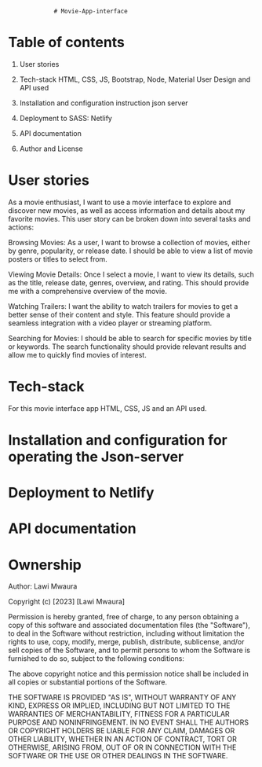                  # Movie-App-interface

# Table of contents
1. User stories

2. Tech-stack HTML, CSS, JS, Bootstrap, Node, Material User Design and API used

3. Installation and configuration instruction json server

4. Deployment to SASS: Netlify

5. API documentation

6. Author and License

# User stories
As a movie enthusiast, I want to use a movie interface to explore and discover new movies, as well as access information and details about my favorite movies. This user story can be broken down into several tasks and actions:

Browsing Movies: As a user, I want to browse a collection of movies, either by genre, popularity, or release date. I should be able to view a list of movie posters or titles to select from.

Viewing Movie Details: Once I select a movie, I want to view its details, such as the title, release date, genres, overview, and rating. This should provide me with a comprehensive overview of the movie.

Watching Trailers: I want the ability to watch trailers for movies to get a better sense of their content and style. This feature should provide a seamless integration with a video player or streaming platform.

Searching for Movies: I should be able to search for specific movies by title or keywords. The search functionality should provide relevant results and allow me to quickly find movies of interest.

# Tech-stack
For this movie interface app HTML, CSS, JS and an API used.

# Installation and configuration for operating the Json-server



# Deployment to Netlify


# API documentation


# Ownership
Author: Lawi Mwaura

Copyright (c) [2023] [Lawi Mwaura]

Permission is hereby granted, free of charge, to any person obtaining a copy of this software and associated documentation files (the "Software"), to deal in the Software without restriction, including without limitation the rights to use, copy, modify, merge, publish, distribute, sublicense, and/or sell copies of the Software, and to permit persons to whom the Software is furnished to do so, subject to the following conditions:

The above copyright notice and this permission notice shall be included in all copies or substantial portions of the Software.

THE SOFTWARE IS PROVIDED "AS IS", WITHOUT WARRANTY OF ANY KIND, EXPRESS OR IMPLIED, INCLUDING BUT NOT LIMITED TO THE WARRANTIES OF MERCHANTABILITY, FITNESS FOR A PARTICULAR PURPOSE AND NONINFRINGEMENT. IN NO EVENT SHALL THE AUTHORS OR COPYRIGHT HOLDERS BE LIABLE FOR ANY CLAIM, DAMAGES OR OTHER LIABILITY, WHETHER IN AN ACTION OF CONTRACT, TORT OR OTHERWISE, ARISING FROM, OUT OF OR IN CONNECTION WITH THE SOFTWARE OR THE USE OR OTHER DEALINGS IN THE SOFTWARE.

